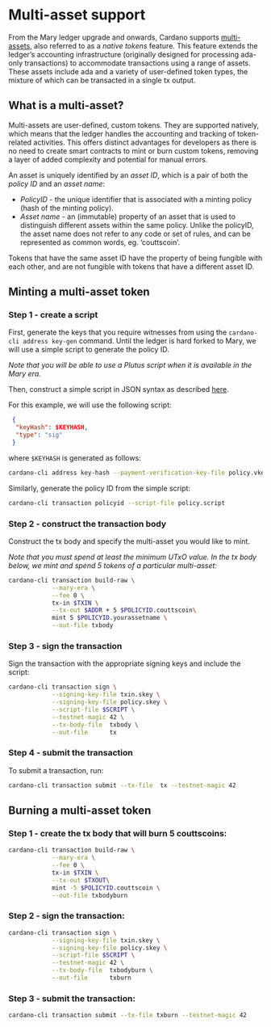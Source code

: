# Multi-asset support

From the Mary ledger upgrade and onwards, Cardano supports [multi-assets](https://hydra.iohk.io/job/Cardano/cardano-ledger-specs/specs.shelley-ma/latest/download-by-type/doc-pdf/shelley-ma), also referred to as a *native tokens* feature. This feature extends the ledger’s accounting infrastructure (originally designed for processing ada-only transactions) to accommodate transactions using a range of assets. These assets include ada and a variety of user-defined token types, the mixture of which can be transacted in a single tx output.

## What is a multi-asset?

Multi-assets are user-defined, custom tokens. They are supported natively, which means that the ledger handles the accounting and tracking of token-related activities. This offers distinct advantages for developers as there is no need to create smart contracts to mint or burn custom tokens, removing a layer of added complexity and potential for manual errors.

An asset is uniquely identified by an *asset ID*, which is a pair of both the *policy ID* and an *asset name*:

+ *PolicyID* - the unique identifier that is associated with a minting policy (hash of the minting policy).
+ *Asset name* - an (immutable) property of an asset that is used to distinguish different assets within the same policy. Unlike the policyID, the asset name does not refer to any code or set of rules, and can be represented as common words, eg. ‘couttscoin’.

Tokens that have the same asset ID have the property of being fungible with each other, and are not fungible with tokens that have a different asset ID.

## Minting a multi-asset token

### Step 1 - create a script

First, generate the keys that you require witnesses from using the
`cardano-cli address key-gen` command. Until the ledger is hard forked to Mary, we will
use a simple script to generate the policy ID.

*Note that you will be able to use a Plutus script when it is available in the Mary era.*

Then, construct a simple script in JSON syntax as described [here](./simple-scripts.md).

For this example, we will use the following script:

```json
 {
  "keyHash": $KEYHASH,
  "type": "sig"
 }
```

where `$KEYHASH` is generated as follows:

```bash
cardano-cli address key-hash --payment-verification-key-file policy.vkey
```

Similarly, generate the policy ID from the simple script:

```bash
cardano-cli transaction policyid --script-file policy.script
```

### Step 2 - construct the transaction body

Construct the tx body and specify the multi-asset you would like to mint.

*Note that you must spend at least the minimum UTxO value. In the tx body below, we mint and spend 5 tokens of a particular multi-asset:*

```bash
cardano-cli transaction build-raw \
            --mary-era \
            --fee 0 \
            tx-in $TXIN \
            --tx-out $ADDR + 5 $POLICYID.couttscoin\
            mint 5 $POLICYID.yourassetname \
            --out-file txbody
```

### Step 3 - sign the transaction

Sign the transaction with the appropriate signing keys and include the script:

```bash
cardano-cli transaction sign \
            --signing-key-file txin.skey \
            --signing-key-file policy.skey \
            --script-file $SCRIPT \
            --testnet-magic 42 \
            --tx-body-file  txbody \
            --out-file      tx
```

### Step 4 - submit the transaction

To submit a transaction, run:

```bash
cardano-cli transaction submit --tx-file  tx --testnet-magic 42
```

## Burning a multi-asset token

### Step 1 - create the tx body that will burn 5 couttscoins:

```bash
cardano-cli transaction build-raw \
            --mary-era \
            --fee 0 \
            tx-in $TXIN \
            --tx-out $TXOUT\
            mint -5 $POLICYID.couttscoin \
            --out-file txbodyburn
```

### Step 2 - sign the transaction:

```bash
cardano-cli transaction sign \
            --signing-key-file txin.skey \
            --signing-key-file policy.skey \
            --script-file $SCRIPT \
            --testnet-magic 42 \
            --tx-body-file  txbodyburn \
            --out-file      txburn
```

### Step 3 - submit the transaction:

```bash
cardano-cli transaction submit --tx-file txburn --testnet-magic 42
```

